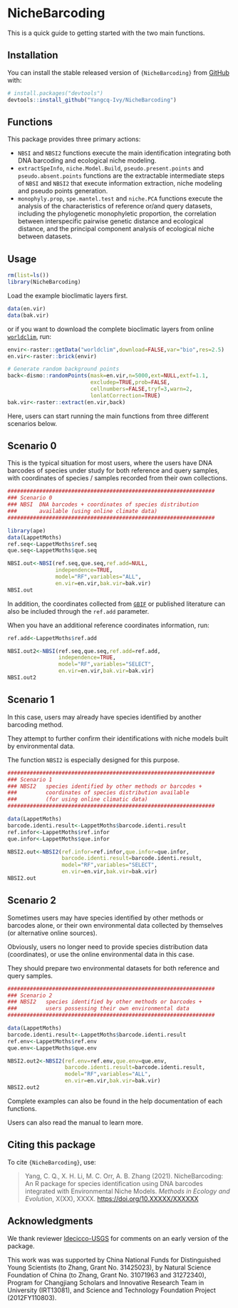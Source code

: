 # NicheBarcoding

This is a quick guide to getting started with the two main functions.


## Installation

You can install the stable released version of `{NicheBarcoding}` from
[GitHub](https://github.com/) with:

``` r
# install.packages("devtools")
devtools::install_github("Yangcq-Ivy/NicheBarcoding")
```

## Functions

This package provides three primary actions:

-   `NBSI` and `NBSI2` functions execute the main identification
    integrating both DNA barcoding and ecological niche modeling.
-   `extractSpeInfo`, `niche.Model.Build`, `pseudo.present.points` 
    and `pseudo.absent.points` functions are the extractable intermediate
    steps of `NBSI` and `NBSI2` that execute information extraction,
    niche modeling and pseudo points generation.
-   `monophyly.prop`, `spe.mantel.test` and `niche.PCA` functions 
    execute the analysis of the characteristics of reference or/and query 
    datasets, including the phylogenetic monophyletic proportion, the
    correlation between interspecific pairwise genetic distance and 
    ecological distance, and the principal component analysis of ecological
    niche between datasets.


## Usage

``` r
rm(list=ls())
library(NicheBarcoding)
```

Load the example bioclimatic layers first.

``` r
data(en.vir)
data(bak.vir)
```

or if you want to download the complete bioclimatic layers from online 
[`worldclim`](https://www.worldclim.org/), run:

``` r
envir<-raster::getData("worldclim",download=FALSE,var="bio",res=2.5)
en.vir<-raster::brick(envir)

# Generate random background points
back<-dismo::randomPoints(mask=en.vir,n=5000,ext=NULL,extf=1.1,
                          excludep=TRUE,prob=FALSE,
                          cellnumbers=FALSE,tryf=3,warn=2,
                          lonlatCorrection=TRUE)
bak.vir<-raster::extract(en.vir,back)
```

Here, users can start running the main functions from three different scenarios below.

## Scenario 0

This is the typical situation for most users, where the users have DNA barcodes of species under study for both reference and query samples, with coordinates of species / samples recorded from their own collections. 

``` r
#################################################################
### Scenario 0
### NBSI  DNA barcodes + coordinates of species distribution 
###       available (using online climate data)
#################################################################

library(ape)
data(LappetMoths)
ref.seq<-LappetMoths$ref.seq
que.seq<-LappetMoths$que.seq

NBSI.out<-NBSI(ref.seq,que.seq,ref.add=NULL,
               independence=TRUE,
               model="RF",variables="ALL",
               en.vir=en.vir,bak.vir=bak.vir)
NBSI.out
```

In addition, the coordinates collected from [`GBIF`](https://www.gbif.org/) or published literature can also be included through the `ref.add` parameter. 

When you have an additional reference coordinates information, run:

``` r
ref.add<-LappetMoths$ref.add

NBSI.out2<-NBSI(ref.seq,que.seq,ref.add=ref.add,
                independence=TRUE,
                model="RF",variables="SELECT",
                en.vir=en.vir,bak.vir=bak.vir)
NBSI.out2
```

## Scenario 1

In this case, users may already have species identified by another barcoding method. 

They attempt to further confirm their identifications with niche models built by environmental data. 

The function `NBSI2` is especially designed for this purpose.

``` r
#################################################################
### Scenario 1 
### NBSI2   species identified by other methods or barcodes + 
###         coordinates of species distribution available 
###         (for using online climatic data)
#################################################################

data(LappetMoths)
barcode.identi.result<-LappetMoths$barcode.identi.result
ref.infor<-LappetMoths$ref.infor
que.infor<-LappetMoths$que.infor

NBSI2.out<-NBSI2(ref.infor=ref.infor,que.infor=que.infor,
                 barcode.identi.result=barcode.identi.result,
                 model="RF",variables="SELECT",
                 en.vir=en.vir,bak.vir=bak.vir)
NBSI2.out
```

## Scenario 2

Sometimes users may have species identified by other methods or barcodes alone, or their own environmental data collected by themselves (or alternative online sources).

Obviously, users no longer need to provide species distribution data (coordinates), or use the online environmental data in this case. 

They should prepare two environmental datasets for both reference and query samples.

``` r
#################################################################
### Scenario 2
### NBSI2   species identified by other methods or barcodes + 
###         users possessing their own environmental data
#################################################################

data(LappetMoths)
barcode.identi.result<-LappetMoths$barcode.identi.result
ref.env<-LappetMoths$ref.env
que.env<-LappetMoths$que.env

NBSI2.out2<-NBSI2(ref.env=ref.env,que.env=que.env,
                  barcode.identi.result=barcode.identi.result,
                  model="RF",variables="ALL",
                  en.vir=en.vir,bak.vir=bak.vir)
NBSI2.out2
```

Complete examples can also be found in the help documentation of each functions.

Users can also read the manual to learn more.

## Citing this package

To cite `{NicheBarcoding}`, use:

> Yang, C. Q., X. H. Li, M. C. Orr, A. B. Zhang (2021). NicheBarcoding: An R package for 
> species identification using DNA barcodes integrated with Environmental Niche Models. 
> *Methods in Ecology and Evolution*,
> X(XX), XXXX. <https://doi.org/10.XXXXX/XXXXXX>

## Acknowledgments

We thank reviewer [ldecicco-USGS](https://github.com/ldecicco-USGS) for comments on an early 
version of the package.

This work was was supported by China National Funds for Distinguished Young Scientists (to Zhang, 
Grant No. 31425023), by Natural Science Foundation of China (to Zhang, Grant No. 31071963 and 
31272340), Program for Changjiang Scholars and Innovative Research Team in University (IRT13081), 
and Science and Technology Foundation Project (2012FY110803). 

